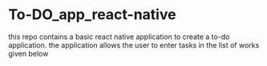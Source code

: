 # To-DO_app_react-native
this repo contains a basic react native application to create a to-do application. the application allows the user to enter tasks in the list of works given below
